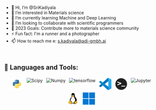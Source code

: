 - 👋 Hi, I’m @SriKadiyala
- 👀 I’m interested in Materials science
- 🌱 I’m currently learning Machine and Deep Learning
- 💞️ I’m looking to collaborate with scientific programmers
- 🥅 2023 Goals: Contribute more to materials science community
- ⚡ Fun fact: I'm a runner and a photographer
- 📫 How to reach me e: s.kadiyala@adi-gmbh.ai

<br />


## 🧰 Languages and Tools:
<p align="center">
<img src="https://raw.githubusercontent.com/github/explore/80688e429a7d4ef2fca1e82350fe8e3517d3494d/topics/python/python.png" alt="Python" height="40" style="vertical-align:top; margin:4px">
<img src="https://docs.scipy.org/doc/scipy/reference/_static/scipyshiny_small.png" alt="Scipy" height="40" style="vertical-align:top; margin:4px">
<img src="https://user-images.githubusercontent.com/50221806/86498201-a8bd8680-bd39-11ea-9d08-66b610a8dc01.png" alt="Numpy" height="40" style="vertical-align:top; margin:4px">
<img src="https://www.tensorflow.org/resources/images/tf-logo-card-16x9.png" alt= "tensorflow" height="40" style="vertical-align:top; margin:4px">
<img src="https://raw.githubusercontent.com/github/explore/80688e429a7d4ef2fca1e82350fe8e3517d3494d/topics/visual-studio-code/visual-studio-code.png" alt="VS Code" height="40" style="vertical-align:top; margin:4px">
<img src="https://raw.githubusercontent.com/github/explore/80688e429a7d4ef2fca1e82350fe8e3517d3494d/topics/terminal/terminal.png" alt="Terminal" height="40" style="vertical-align:top; margin:4px">
<img src="https://pythonforfinance.net/wp-content/uploads/2019/07/Jupyter.jpg" alt="Jupyter" height="40" style="vertical-align:top; margin:4px">
<img src="https://raw.githubusercontent.com/github/explore/80688e429a7d4ef2fca1e82350fe8e3517d3494d/topics/linux/linux.png" alt="Linux" height="40" style="vertical-align:top; margin:4px" alt="Windows" height="40" style="vertical-align:top; margin:4px">
<img src="https://raw.githubusercontent.com/github/explore/80688e429a7d4ef2fca1e82350fe8e3517d3494d/topics/windows/windows.png" alt="Windows" height="40" style="vertical-align:top; margin:4px">
  
  
<!---
srikads/srikads is a ✨ special ✨ repository because its `README.md` (this file) appears on your GitHub profile.
You can click the Preview link to take a look at your changes.
--->
